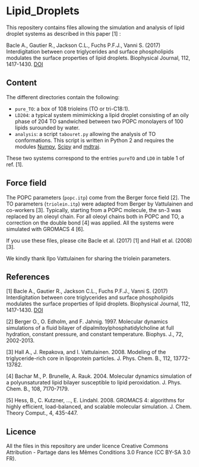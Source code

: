 # Lipid_Droplets

This repositery contains files allowing the simulation and analysis of lipid droplet systems as described in this paper [1] :

Bacle A., Gautier R., Jackson C.L., Fuchs P.F.J., Vanni S. (2017)
Interdigitation between core triglycerides and surface phospholipids modulates the surface properties of lipid droplets.
Biophysical Journal, 112, 1417-1430. [DOI](https://doi.org/10.1016/j.bpj.2017.02.032)

## Content

The different directories contain the following:

- `pure_TO`: a box of 108 trioleins (TO or tri-C18:1).
- `LD204`: a typical system mimimicking a lipid droplet consisting of an oily phase of 204 TO sandwiched between two POPC monolayers of 100 lipids surounded by water.
- `analysis`: a script `tabouret.py` allowing the analysis of TO conformations. This script is written in Python 2 and requires the modules [Numpy](https://numpy.org/), [Scipy](https://www.scipy.org/) and [mdtraj](https://mdtraj.org).

These two systems correspond to the entries `pureTO` and `LD0` in table 1 of ref. [1].

## Force field

The POPC parameters (`popc.itp`) come from the Berger force field [2]. The TO parameters (`triolein.itp`) were adapted from Berger by Vattulainen and co-workers [3]. Typically, starting from a POPC molecule, the sn-3 was replaced by an oleoyl chain. For all oleoyl chains both in POPC and TO, a correction on the double bond [4] was applied. All the systems were simulated with GROMACS 4 [6].

If you use these files, please cite Bacle et al. (2017) [1] and Hall et al. (2008) [3].

We kindly thank Ilpo Vattulainen for sharing the triolein parameters.

## References

[1] Bacle A., Gautier R., Jackson C.L., Fuchs P.F.J., Vanni S. (2017)
Interdigitation between core triglycerides and surface phospholipids modulates the surface properties of lipid droplets.
Biophysical Journal, 112, 1417-1430. [DOI](https://doi.org/10.1016/j.bpj.2017.02.032)

[2] Berger O., O. Edholm, and F. Jahnig. 1997. 
Molecular dynamics simulations of a fluid bilayer of dipalmitoylphosphatidylcholine at full hydration, constant pressure, and constant temperature.
Biophys. J., 72, 2002-2013.

[3] Hall A., J. Repakova, and I. Vattulainen. 2008. 
Modeling of the triglyceride-rich core in lipoprotein particles.
J. Phys. Chem. B., 112, 13772-13782.

[4] Bachar M., P. Brunelle, A. Rauk. 2004. 
Molecular dynamics simulation of a polyunsaturated lipid bilayer susceptible to lipid peroxidation.
J. Phys. Chem. B., 108, 7170-7179.

[5] Hess, B., C. Kutzner, ..., E. Lindahl. 2008. 
GROMACS 4: algorithms for highly efficient, load-balanced, and scalable molecular simulation.
J. Chem. Theory Comput., 4, 435-447.

## Licence

All the files in this repository are under licence Creative Commons Attribution - Partage dans les Mêmes Conditions 3.0 France (CC BY-SA 3.0 FR).
